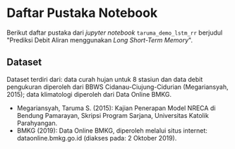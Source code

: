 # Daftar Pustaka Notebook

Berikut daftar pustaka dari _jupyter notebook_ `taruma_demo_lstm_rr` berjudul "Prediksi Debit Aliran menggunakan _Long Short-Term Memory_".

## Dataset 

Dataset terdiri dari: data curah hujan untuk 8 stasiun dan data debit pengukuran diperoleh dari BBWS Cidanau-Ciujung-Cidurian (Megariansyah, 2015); data klimatologi diperoleh dari Data Online BMKG.

- Megariansyah, Taruma S. (2015): Kajian Penerapan Model NRECA di Bendung Pamarayan, Skripsi Program Sarjana, Universitas Katolik Parahyangan.
- BMKG (2019): Data Online BMKG, diperoleh melalui situs internet: dataonline.bmkg.go.id (diakses pada: 2 Oktober 2019).
